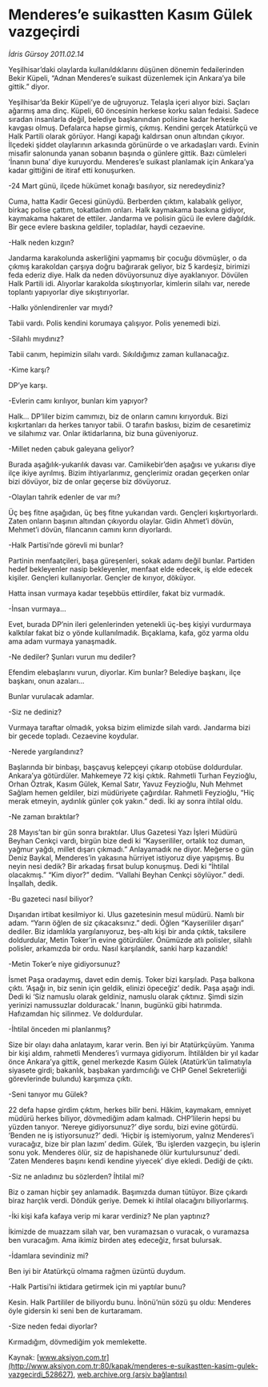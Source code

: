 # Menderes’e suikastten Kasım Gülek vazgeçirdi

*İdris Gürsoy 2011.02.14*

<div class="pNewsDetailMainContent" itemprop="articleBody">
 <p>
  Yeşilhisar’daki olaylarda kullanıldıklarını düşünen dönemin fedailerinden Bekir Küpeli, “Adnan Menderes’e suikast düzenlemek için Ankara’ya bile gittik.” diyor.
 </p>
 <p>
  <p class="MsoNormal">
   Yeşilhisar’da Bekir Küpeli’ye de uğruyoruz. Telaşla içeri alıyor bizi. Saçları ağarmış ama dinç. Küpeli, 60 öncesinin herkese korku salan fedaisi. Sadece sıradan insanlarla değil, belediye başkanından polisine kadar herkesle kavgası olmuş. Defalarca hapse girmiş, çıkmış. Kendini gerçek Atatürkçü ve Halk Partili olarak görüyor. Hangi kapağı kaldırsan onun altından çıkıyor. İlçedeki şiddet olaylarının arkasında görünürde o ve arkadaşları vardı. Evinin misafir salonunda yanan sobanın başında o günlere gittik. Bazı cümleleri ‘İnanın buna’ diye kuruyordu. Menderes’e suikast planlamak için Ankara’ya kadar gittiğini de itiraf etti konuşurken.
  </p>
  <p class="MsoNormal">
   -24 Mart günü, ilçede hükümet konağı basılıyor, siz neredeydiniz?
  </p>
  <p class="MsoNormal">
   Cuma, hatta Kadir Gecesi günüydü. Berberden çıktım, kalabalık geliyor, birkaç polise çattım, tokatladım onları. Halk kaymakama baskına gidiyor, kaymakama hakaret de ettiler. Jandarma ve polisin gücü ile evlere dağıldık. Bir gece evlere baskına geldiler, topladılar, haydi cezaevine.
  </p>
  <p class="MsoNormal">
   -Halk neden kızgın?
  </p>
  <p class="MsoNormal">
   Jandarma karakolunda askerliğini yapmamış bir çocuğu dövmüşler, o da çıkmış karakoldan çarşıya doğru bağırarak geliyor, biz 5 kardeşiz, birimizi feda ederiz diye. Halk da neden dövüyorsunuz diye ayaklanıyor. Dövülen Halk Partili idi. Alıyorlar karakolda sıkıştırıyorlar, kimlerin silahı var, nerede toplantı yapıyorlar diye sıkıştırıyorlar.
  </p>
  <p class="MsoNormal">
   -Halkı yönlendirenler var mıydı?
  </p>
  <p class="MsoNormal">
   Tabii vardı. Polis kendini korumaya çalışıyor. Polis yenemedi bizi.
  </p>
  <p class="MsoNormal">
   -Silahlı mıydınız?
  </p>
  <p class="MsoNormal">
   Tabii canım, hepimizin silahı vardı. Sıkıldığımız zaman kullanacağız.
  </p>
  <p class="MsoNormal">
   -Kime karşı?
  </p>
  <p class="MsoNormal">
   DP’ye karşı.
  </p>
  <p class="MsoNormal">
   -Evlerin camı kırılıyor, bunları kim yapıyor?
  </p>
  <p class="MsoNormal">
   Halk… DP’liler bizim camımızı, biz de onların camını kırıyorduk. Bizi kışkırtanları da herkes tanıyor tabii. O tarafın baskısı, bizim de cesaretimiz ve silahımız var. Onlar iktidarlarına, biz buna güveniyoruz.
  </p>
  <p class="MsoNormal">
   -Millet neden çabuk galeyana geliyor?
  </p>
  <p class="MsoNormal">
   Burada aşağılık-yukarılık davası var. Camiikebir’den aşağısı ve yukarısı diye ilçe ikiye ayrılmış. Bizim ihtiyarlarımız, gençlerimiz oradan geçerken onlar bizi dövüyor, biz de onlar geçerse biz dövüyoruz.
  </p>
  <p class="MsoNormal">
   -Olayları tahrik edenler de var mı?
  </p>
  <p class="MsoNormal">
   Üç beş fitne aşağıdan, üç beş fitne yukarıdan vardı. Gençleri kışkırtıyorlardı. Zaten onların başının altından çıkıyordu olaylar. Gidin Ahmet’i dövün, Mehmet’i dövün, filancanın camını kırın diyorlardı.
  </p>
  <p class="MsoNormal">
   -Halk Partisi’nde görevli mi bunlar?
  </p>
  <p class="MsoNormal">
   Partinin menfaatçileri, başa güreşenleri, sokak adamı değil bunlar. Partiden hedef bekleyenler nasip bekleyenler, menfaat elde edecek, iş elde edecek kişiler. Gençleri kullanıyorlar. Gençler de kırıyor, döküyor.
  </p>
  <p class="MsoNormal">
   Hatta insan vurmaya kadar teşebbüs ettirdiler, fakat biz vurmadık.
  </p>
  <p class="MsoNormal">
   -İnsan vurmaya…
  </p>
  <p class="MsoNormal">
   Evet, burada DP’nin ileri gelenlerinden yetenekli üç-beş kişiyi vurdurmaya kalktılar fakat biz o yönde kullanılmadık. Bıçaklama, kafa, göz yarma oldu ama adam vurmaya yanaşmadık.
  </p>
  <p class="MsoNormal">
   -Ne dediler? Şunları vurun mu dediler?
  </p>
  <p class="MsoNormal">
   Efendim elebaşlarını vurun, diyorlar. Kim bunlar? Belediye başkanı, ilçe başkanı, onun azaları...
  </p>
  <p class="MsoNormal">
   Bunlar vurulacak adamlar.
  </p>
  <p class="MsoNormal">
   -Siz ne dediniz?
  </p>
  <p class="MsoNormal">
   Vurmaya taraftar olmadık, yoksa bizim elimizde silah vardı. Jandarma bizi bir gecede topladı. Cezaevine koydular.
  </p>
  <p class="MsoNormal">
   -Nerede yargılandınız?
  </p>
  <p class="MsoNormal">
   Başlarında bir binbaşı, başçavuş kelepçeyi çıkarıp otobüse doldurdular. Ankara’ya götürdüler. Mahkemeye 72 kişi çıktık. Rahmetli Turhan Feyzioğlu, Orhan Öztrak, Kasım Gülek, Kemal Satır, Yavuz Feyzioğlu, Nuh Mehmet Sağlam hemen geldiler, bizi müdüriyete çağırdılar. Rahmetli Feyzioğlu, “Hiç merak etmeyin, aydınlık günler çok yakın.” dedi. İki ay sonra ihtilal oldu.
  </p>
  <p class="MsoNormal">
   -Ne zaman bıraktılar?
  </p>
  <p class="MsoNormal">
   28 Mayıs’tan bir gün sonra bıraktılar. Ulus Gazetesi Yazı İşleri Müdürü Beyhan Cenkçi vardı, birgün bize dedi ki “Kayserililer, ortalık toz duman, yağmur yağdı, millet dışarı çıkmadı.” Anlayamadık ne diyor. Meğerse o gün Deniz Baykal, Menderes’in yakasına hürriyet istiyoruz diye yapışmış. Bu neyin nesi dedik? Bir arkadaş fırsat bulup konuşmuş. Dedi ki “İhtilal olacakmış.” “Kim diyor?” dedim. “Vallahi Beyhan Cenkçi söylüyor.” dedi. İnşallah, dedik.
  </p>
  <p class="MsoNormal">
   -Bu gazeteci nasıl biliyor?
  </p>
  <p class="MsoNormal">
   Dışarıdan irtibat kesilmiyor ki. Ulus gazetesinin mesul müdürü. Namlı bir adam. “Yarın öğlen de siz çıkacaksınız.” dedi. Öğlen “Kayserililer dışarı” dediler. Biz idamlıkla yargılanıyoruz, beş-altı kişi bir anda çıktık, taksilere doldurdular, Metin Toker’in evine götürdüler. Önümüzde atlı polisler, silahlı polisler, arkamızda bir ordu. Nasıl karşılandık, sanki harp kazandık!
  </p>
  <p class="MsoNormal">
   -Metin Toker’e niye gidiyorsunuz?
  </p>
  <p class="MsoNormal">
   İsmet Paşa oradaymış, davet edin demiş. Toker bizi karşıladı. Paşa balkona çıktı. ‘Aşağı in, biz senin için geldik, elinizi öpeceğiz’ dedik. Paşa aşağı indi. Dedi ki ‘Siz namuslu olarak geldiniz, namuslu olarak çıktınız. Şimdi sizin yerinizi namussuzlar dolduracak.’ İnanın, bugünkü gibi hatırımda. Hafızamdan hiç silinmez. Ve doldurdular.
  </p>
  <p class="MsoNormal">
   -İhtilal önceden mi planlanmış?
  </p>
  <p class="MsoNormal">
   Size bir olayı daha anlatayım, karar verin. Ben iyi bir Atatürkçüyüm. Yanıma bir kişi aldım, rahmetli Menderes’i vurmaya gidiyorum. İhtilâlden bir yıl kadar önce Ankara’ya gittik, genel merkezde Kasım Gülek (Atatürk’ün talimatıyla siyasete girdi; bakanlık, başbakan yardımcılığı ve CHP Genel Sekreterliği görevlerinde bulundu) karşımıza çıktı.
  </p>
  <p class="MsoNormal">
   -Seni tanıyor mu Gülek?
  </p>
  <p class="MsoNormal">
   22 defa hapse girdim çıktım, herkes bilir beni. Hâkim, kaymakam, emniyet müdürü herkes biliyor, dövmediğim adam kalmadı. CHP’lilerin hepsi bu yüzden tanıyor. ‘Nereye gidiyorsunuz?’ diye sordu, bizi evine götürdü. ‘Benden ne iş istiyorsunuz?’ dedi. ‘Hiçbir iş istemiyorum, yalnız Menderes’i vuracağız, bize bir plan lazım’ dedim. Gülek, ‘Bu işlerden vazgeçin, bu işlerin sonu yok. Menderes ölür, siz de hapishanede ölür kurtulursunuz’ dedi. ‘Zaten Menderes başını kendi kendine yiyecek’ diye ekledi. Dediği de çıktı.
  </p>
  <p class="MsoNormal">
   -Siz ne anladınız bu sözlerden? İhtilal mi?
  </p>
  <p class="MsoNormal">
   Biz o zaman hiçbir şey anlamadık. Başımızda duman tütüyor. Bize çıkardı biraz harçlık verdi. Döndük geriye. Demek ki ihtilal olacağını biliyorlarmış.
  </p>
  <p class="MsoNormal">
   -İki kişi kafa kafaya verip mi karar verdiniz? Ne plan yaptınız?
  </p>
  <p class="MsoNormal">
   İkimizde de muazzam silah var, ben vuramazsan o vuracak, o vuramazsa ben vuracağım. Ama ikimiz birden ateş edeceğiz, fırsat bulursak.
  </p>
  <p class="MsoNormal">
   -İdamlara sevindiniz mi?
  </p>
  <p class="MsoNormal">
   Ben iyi bir Atatürkçü olmama rağmen üzüntü duydum.
  </p>
  <p class="MsoNormal">
   -Halk Partisi’ni iktidara getirmek için mi yaptılar bunu?
  </p>
  <p class="MsoNormal">
   Kesin. Halk Partililer de biliyordu bunu. İnönü’nün sözü şu oldu: Menderes öyle gidersin ki seni ben de kurtaramam.
  </p>
  <p class="MsoNormal">
   -Size neden fedai diyorlar?
  </p>
  <p class="MsoNormal">
   Kırmadığım, dövmediğim yok memlekette.
  </p>
 </p>
</div>


Kaynak: [www.aksiyon.com.tr](http://www.aksiyon.com.tr:80/kapak/menderes-e-suikastten-kasim-gulek-vazgecirdi_528627), [web.archive.org (arşiv bağlantısı)](http://web.archive.org/web/20150512104716/http://www.aksiyon.com.tr:80/kapak/menderes-e-suikastten-kasim-gulek-vazgecirdi_528627)
